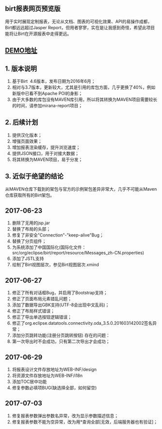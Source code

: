 birt报表网页预览版
----------------
用于实时展现定制报表，无论从文档、图表的可视化效果、API的易操作成都，Birt都远远超过Jasper Report，但用者寥寥，实在是让我感到奇怪，希望此项目能将让Birt在开源报表中走得更远。

## [DEMO地址](https://yiifaa.github.io/mirana-birt/)

## 1. 版本说明
1. 基于Birt  4.6版本，发布日期为2016年6月；
2. 相对与3.7版本，更新较大，尤其是引用的库包方面，几乎更换了40%，例如新版中已看不到Apache POI的身影；
3. 由于大多数的库包没有MAVEN库引用，所以将其转换为MAVEN项目需要较长的时间，请参加mirana-report项目；

## 2. 后续计划
1. 提供汉化版本；
2. 增强页面效果；
3. 增加报表渲染缓存，提升浏览速度；
4. 提供JSON接口，用于对接大数据；
5. 将其转换为MAVEN项目，易于分发；

## 3. 近似于绝望的结论
从MAVEN仓库下载到的架包与官方的示例架包差异非常大，几乎不可能从Maven仓库获取所有的Birt架包。

## 2017-06-23
1. 删除了无用的jsp.jar
2. 替换了布局的头部；
3. 修复了非安全"Connection"-"keep-alive"Bug；
4. 替换了分页组件；
5. 为系统添加了中国国际化(国际化文件：src/org/eclipse/birt/report/resource/Messages_zh-CN.properties)
6. 添加了JSTL支持
7. 绘制了Birt视图层次，参见Birt视图层次.xmind

## 2017-06-27
1. 修正了所有对话框Bug，并启用了Bootstrap支持；
2. 修正了页面布局元素错乱问题；
3. 添加了数据导出GBK支持(UTF-8会出现中文乱码)；
4. 修正了布局样式错误；
5. 修正了导出单选按钮逻辑错误；
6. 修正了org.eclipse.datatools.connectivity.oda_3.5.0.201603142002签名异常；
7. 添加分页跳转功能(注册分页跳转按钮)
存在的问题：
1. 第一次导出时不会成功，只有第二次导出才会成功；

## 2017-06-29
1. 将报表设计文件存放地址为WEB-INF/design
2. 将资源文件存放地址为WEB-INF/i18n
3. 添加TOC居中功能
4. 修复参数必填项BUG(缺选择全部，如何留空)

## 2017-07-03
1. 修复报表参数弹出参数名异常，改为显示参数描述信息；
2. 修复报表参数不能为空异常，改为用*查询全部[无效，后端服务器也有验证]；


